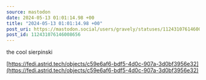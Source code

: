 ```yaml
---
source: mastodon
date: 2024-05-13 01:01:14.98 +00
title: "2024-05-13 01:01:14.98 +00"
post_uri: https://mastodon.social/users/gravely/statuses/112431076146008656
post_id: 112431076146008656
---
```

the cool sierpinski

[https://fedi.astrid.tech/objects/c59e6af6-bdf5-4d0c-907a-3d0bf3956e32](https://fedi.astrid.tech/objects/c59e6af6-bdf5-4d0c-907a-3d0bf3956e32)


